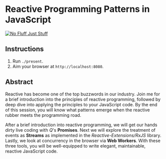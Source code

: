 # Reactive Programming Patterns in JavaScript

<a href="http://nofluffjuststuff.com">
  <img src="http://nofluffjuststuff.com/images/nfjs_logo200.gif" alt="No Fluff Just Stuff"/>
</a>

## Instructions
1. Run `./present`.
2. Aim your browser at `http://localhost:8080`.

## Abstract

Reactive has become one of the top buzzwords in our industry.
Join me for a brief introduction into the principles of reactive programming, followed by deep dive into applying the principles to your JavaScript code.
By the end of this session, you will know what patterns emerge when the reactive rubber meets the programming road.

After a brief introduction into reactive programming, we will get our hands dirty live coding with *Q*'s **Promises**.
Next we will explore the treatment of events as **Streams** as implemented in the *Reactive-Extensions/RxJS* library.
Lastly, we look at concurrency in the browser via **Web Workers**.
With these three tools, you will be well-equipped to write elegant, maintainable, reactive JavaScript code.
